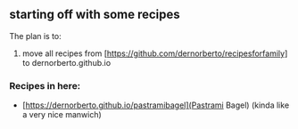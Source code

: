 ## starting off with some recipes

The plan is to:
1. move all recipes from [https://github.com/dernorberto/recipesforfamily] to dernorberto.github.io

### Recipes in here:

* [https://dernorberto.github.io/pastramibagel](Pastrami Bagel) (kinda like a very nice manwich)
